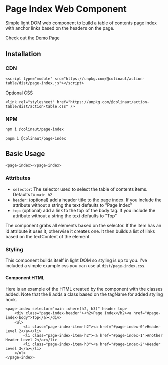 # Page Index Web Component

Simple light DOM web component to build a table of contents page index with anchor links based on the headers on the page.

Check out the [Demo Page](https://colinaut.github.io/page-index/)

## Installation

### CDN
```
<script type="module" src="https://unpkg.com/@colinaut/action-table/dist/page-index.js"></script>

```
Optional CSS
```
<link rel="stylesheet" href="https://unpkg.com/@colinaut/action-table/dist/action-table.css" />
```

### NPM

```
npm i @colinaut/page-index

pnpm i @colinaut/page-index
```

## Basic Usage

```
<page-index></page-index>
```

### Attributes

* `selector`: The selector used to select the table of contents items. Defaults to `main h2`
* `header`: (optional) add a header title to the page index. If you include the attribute without a string the text defaults to "Page Index"
* `top`: (optional) add a link to the top of the body tag. If you include the attribute without a string the text defaults to "Top"

The component grabs all elements based on the selector. If the item has an id attribute it uses it, otherwise it creates one. It then builds a list of links based on the textContent of the element.

### Styling

This component builds itself in light DOM so styling is up to you. I've included a simple example css you can use at `dist/page-index.css`.

#### Component HTML

Here is an example of the HTML created by the component with the classes added. Note that the li adds a class based on the tagName for added styling hook.

```
<page-index selector="main :where(h2, h3)" header top>
    <div class="page-index-header"><h2>Page Index</h2><a href="#page-index-body">Top</a></div>
    <ul>
        <li class="page-index-item-h2"><a href="#page-index-0">Header Level 2</a></li>
        <li class="page-index-item-h2"><a href="#page-index-1">Another Header Level 2</a></li>
        <li class="page-index-item-h3"><a href="#page-index-2">Header Level 3</a></li>
    </ul>
</page-index>
```